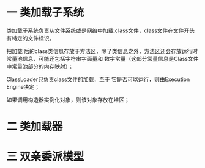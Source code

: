 # 一 类加载子系统

类加载子系统负责从文件系统或是网络中加载.class文件，class文件在文件开头有特定的文件标识。 

把加载 后的class类信息存放于方法区，除了类信息之外，方法区还会存放运行时常量池信息，可能还包括字符串字面量和 数字常量（这部分常量信息是Class文件中常量池部分的内存映射）； 

ClassLoader只负责class文件的加载，至于 它是否可以运行，则由Execution Engine决定； 

如果调用构造器实例化对象，则该对象存放在堆区；







# 二 类加载器







# 三 双亲委派模型